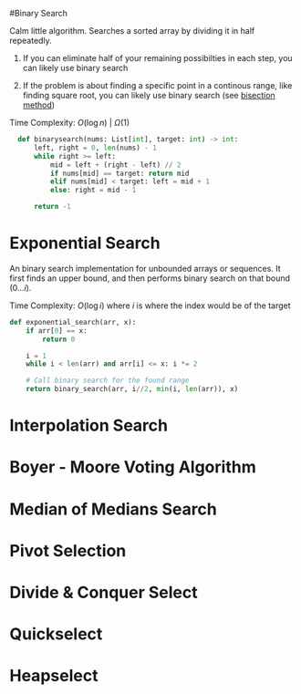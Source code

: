 #Binary Search

Calm little algorithm. Searches a sorted array by dividing it in half repeatedly.

1. If you can eliminate half of your remaining possibilties in each step, you can likely use binary search

2. If the problem is about finding a specific point in a continous range, like finding square root, you can likely use binary search (see [bisection method]())

Time Complexity: $O(\log n)$ | $\Omega (1)$


```python
  def binarysearch(nums: List[int], target: int) -> int:
      left, right = 0, len(nums) - 1
      while right >= left:
          mid = left + (right - left) // 2
          if nums[mid] == target: return mid
          elif nums[mid] < target: left = mid + 1
          else: right = mid - 1

      return -1
```

# Exponential Search

An binary search implementation for unbounded arrays or sequences. It first finds an upper bound, and then performs binary search on that bound $(0 \dots i)$.

Time Complexity: $O(\log i)$ where $i$ is where the index would be of the target

  ```python
  def exponential_search(arr, x):
      if arr[0] == x:
          return 0
  
      i = 1
      while i < len(arr) and arr[i] <= x: i *= 2
  
      # Call binary search for the found range
      return binary_search(arr, i//2, min(i, len(arr)), x)
   ```

# Interpolation Search

# Boyer - Moore Voting Algorithm

# Median of Medians Search

# Pivot Selection

# Divide & Conquer Select

# Quickselect

# Heapselect